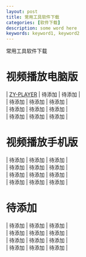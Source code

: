 ```yaml
---
layout: post
title: 常用工具软件下载
categories: [软件下载]
description: some word here
keywords: keyword1, keyword2
---
```


常用工具软件下载

# 视频播放电脑版  
| [ZY-PLAYER](https://github.com/Hunlongyu/ZY-Player/releases) | 待添加 | 待添加 |  
| 待添加 | 待添加 | 待添加 |  
| 待添加 | 待添加 | 待添加 |  
| 待添加 | 待添加 | 待添加 |  

# 视频播放手机版  
| 待添加 | 待添加 | 待添加 |  
| 待添加 | 待添加 | 待添加 |  
| 待添加 | 待添加 | 待添加 |  
| 待添加 | 待添加 | 待添加 |  

# 待添加  
| 待添加 | 待添加 | 待添加 |  
| 待添加 | 待添加 | 待添加 |  
| 待添加 | 待添加 | 待添加 |  
| 待添加 | 待添加 | 待添加 |  
